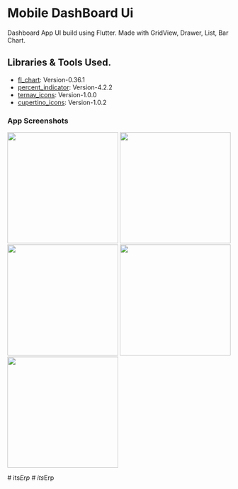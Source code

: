 # Mobile DashBoard Ui

Dashboard App UI build using Flutter. Made with GridView, Drawer, List, Bar Chart.

## Libraries & Tools Used.
- [fl_chart](https://pub.dev/packages/fl_chart): Version-0.36.1
- [percent_indicator](https://pub.dev/packages/percent_indicator): Version-4.2.2
- [ternav_icons](https://pub.dev/packages/ternav_icons): Version-1.0.0
- [cupertino_icons](https://pub.dev/packages/cupertino_icons): Version-1.0.2

### App Screenshots
<img src="images/ss/1.png" width="250"> <img src="images/ss/2.png" width="250"> <img src="images/ss/3.png" width="250"> 
<img src="images/ss/4.png" width="250"> <img src="images/ss/5.png" width="250">


#   i t s _ E r p  
 #   i t s _ E r p  
 